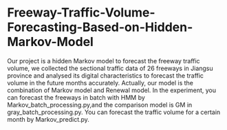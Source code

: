 # Freeway-Traffic-Volume-Forecasting-Based-on-Hidden-Markov-Model
Our project is a hidden Markov model to forecast the freeway traffic volume, we collected the sectional traffic data of 26 freeways in Jiangsu province and analysed its digital characteristics to forecast the traffic volume in the future months accurately. Actually, our model is the combination of Markov model and Renewal model. In the experiment, you can forecast the freeways in batch with HMM by Markov_batch_processing.py,and the comparison model is GM in gray_batch_processing.py. You can forecast the traffic volume for a certain month by Markov_predict.py.
